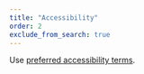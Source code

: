 ```yaml
---
title: "Accessibility"
order: 2
exclude_from_search: true
---
```


Use [preferred accessibility terms](/accessibility-inclusivity/#preferred-accessibility-terms).
